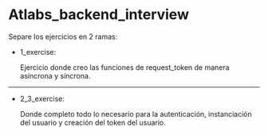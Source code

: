 # Atlabs_backend_interview

Separe los ejercicios en 2 ramas:

- 1_exercise:

    Ejercicio donde creo las funciones de request_token de manera asíncrona y síncrona.
__________________________________________________________________________________________________________________________________________
- 2_3_exercise:

    Donde completo todo lo necesario para la autenticación, instanciación del usuario y creación del token del usuario.
